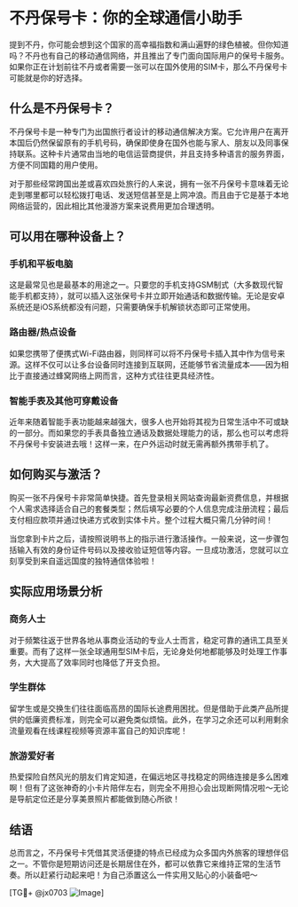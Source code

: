 # 不丹保号卡：你的全球通信小助手

提到不丹，你可能会想到这个国家的高幸福指数和满山遍野的绿色植被。但你知道吗？不丹也有自己的移动通信网络，并且推出了专门面向国际用户的保号卡服务。如果你正在计划前往不丹或者需要一张可以在国外使用的SIM卡，那么不丹保号卡可能就是你的好选择。

## 什么是不丹保号卡？

不丹保号卡是一种专门为出国旅行者设计的移动通信解决方案。它允许用户在离开本国后仍然保留原有的手机号码，确保即使身在国外也能与家人、朋友以及同事保持联系。这种卡片通常由当地的电信运营商提供，并且支持多种语言的服务界面，方便不同国籍的用户使用。

对于那些经常跨国出差或喜欢四处旅行的人来说，拥有一张不丹保号卡意味着无论走到哪里都可以轻松拨打电话、发送短信甚至是上网冲浪。而且由于它是基于本地网络运营的，因此相比其他漫游方案来说费用更加合理透明。

## 可以用在哪种设备上？

### 手机和平板电脑
这是最常见也是最基本的用途之一。只要您的手机支持GSM制式（大多数现代智能手机都支持），就可以插入这张保号卡并立即开始通话和数据传输。无论是安卓系统还是iOS系统都没有问题，只需要确保手机解锁状态即可正常使用。

### 路由器/热点设备
如果您携带了便携式Wi-Fi路由器，则同样可以将不丹保号卡插入其中作为信号来源。这样不仅可以让多台设备同时连接到互联网，还能够节省流量成本——因为相比于直接通过蜂窝网络上网而言，这种方式往往更具经济性。

### 智能手表及其他可穿戴设备
近年来随着智能手表功能越来越强大，很多人也开始将其视为日常生活中不可或缺的一部分。而如果您的手表具备独立通话及数据处理能力的话，那么也可以考虑将不丹保号卡安装进去哦！这样一来，在户外运动时就无需再额外携带手机了。

## 如何购买与激活？

购买一张不丹保号卡非常简单快捷。首先登录相关网站查询最新资费信息，并根据个人需求选择适合自己的套餐类型；然后填写必要的个人信息完成注册流程；最后支付相应款项并通过快递方式收到实体卡片。整个过程大概只需几分钟时间！

当您拿到卡片之后，请按照说明书上的指示进行激活操作。一般来说，这一步骤包括输入有效的身份证件号码以及接收验证短信等内容。一旦成功激活，您就可以立刻享受到来自遥远国度的独特通信体验啦！

## 实际应用场景分析

### 商务人士
对于频繁往返于世界各地从事商业活动的专业人士而言，稳定可靠的通讯工具至关重要。而有了这样一张全球通用型SIM卡后，无论身处何地都能够及时处理工作事务，大大提高了效率同时也降低了开支负担。

### 学生群体
留学生或是交换生们往往面临高昂的国际长途费用困扰。但是借助于此类产品所提供的低廉资费标准，则完全可以避免类似烦恼。此外，在学习之余还可以利用剩余流量观看在线课程视频等资源丰富自己的知识库呢！

### 旅游爱好者
热爱探险自然风光的朋友们肯定知道，在偏远地区寻找稳定的网络连接是多么困难啊！但有了这张神奇的小卡片陪伴左右，则完全不用担心会出现断网情况啦～无论是导航定位还是分享美景照片都能做到随心所欲！

## 结语

总而言之，不丹保号卡凭借其灵活便捷的特点已经成为众多国内外旅客的理想伴侣之一。不管你是短期访问还是长期居住在外，都可以依靠它来维持正常的生活节奏。所以赶紧行动起来吧！为自己添置这么一件实用又贴心的小装备吧～

[TG💪+ @jx0703 ![Image](https://github.com/user-attachments/assets/dbca1d08-cadb-493c-b0ec-ad6f7a83f270)]
